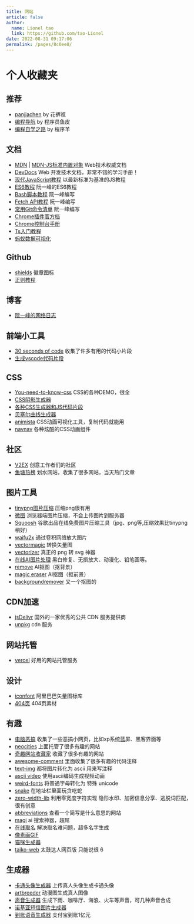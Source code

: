```yaml
---
title: 网站
article: false
author: 
  name: Lionel tao
  link: https://github.com/tao-Lionel
date: 2022-08-31 09:17:06
permalink: /pages/8c0ee8/
---
```

# 个人收藏夹

## 推荐

* [panjiachen](https://panjiachen.github.io/awesome-bookmarks/) by 花裤衩
* [编程导航](https://www.code-nav.cn/) by 程序员鱼皮
* [编程自学之路](https://r2coding.com/) by 程序羊
<!-- * [前端知识图谱+B站资源整合](https://gitee.com/jishupang/web_atlas) by 技术胖
* [大圣编程自学网](https://shengxinjing.cn/) by 大圣
* [开发者武器库](https://devtool.tech/)
* [工具大全](https://www.fly63.com/tool/home.html) -->

<!-- more -->

## 文档

* [MDN](https://developer.mozilla.org/zh-CN/docs/Web) | [MDN-JS标准内置对象](https://developer.mozilla.org/zh-CN/docs/Web/JavaScript/Reference/Global_Objects) Web技术权威文档
* [DevDocs](https://devdocs.io/) Web 开发技术文档，非常不错的学习手册！
* [现代JavaScript教程](https://zh.javascript.info) 以最新标准为基准的JS教程
* [ES6教程](http://es6.ruanyifeng.com/) 阮一峰的ES6教程
* [Bash脚本教程](https://wangdoc.com/bash/) 阮一峰编写
* [Fetch API教程](https://www.ruanyifeng.com/blog/2020/12/fetch-tutorial.html) 阮一峰编写
* [常用Git命令清单](https://www.ruanyifeng.com/blog/2015/12/git-cheat-sheet.html) 阮一峰编写
* [Chrome插件官方档](https://developer.chrome.com/docs/extensions/reference/)
* [Chrome控制台手册](https://leeon.gitbooks.io/devtools/content/learn_basic/tips_and_tricks_part_console.html)
* [Ts入门教程](http://ts.xcatliu.com/)
* [蚂蚁数据可视化](https://antv.vision/zh)

## Github

* [shields](https://shields.io/) 徽章图标
* [正则教程](https://github.com/ziishaned/learn-regex/blob/master/translations/README-cn.md)

## 博客

* [阮一峰的网络日志](http://www.ruanyifeng.com/blog/)

## 前端小工具

* [30 seconds of code](https://30secondsofcode.org/) 收集了许多有用的代码小片段
* [生成vscode代码片段](https://snippet-generator.app/)

## CSS

* [You-need-to-know-css](https://lhammer.cn/You-need-to-know-css/#/zh-cn/) CSS的各种DEMO，很全
* [CSS阴影生成器](https://neumorphism.io/)
* [各种CSS生成器和JS代码片段](https://juejin.cn/post/7030572979868139551?utm_source=gold_browser_extension)
* [贝塞尔曲线生成器](https://cubic-bezier.com)
* [animista](https://animista.net/) CSS动画可视化工具，复制代码就能用
* [navnav](http://navnav.co/) 各种炫酷的CSS动画组件

## 社区

* [V2EX](https://www.v2ex.com/) 创意工作者们的社区
* [鱼塘热榜](https://mo.fish) 划水网站，收集了很多网站，当天热门文章

## 图片工具

* [tinypng图片压缩](https://tinypng.com) 压缩png很有用
* [微图](https://devtool.tech/tiny-image) 浏览器端图片压缩，不会上传图片到服务器
* [Squoosh](https://squoosh.app/) 谷歌出品在线免费图片压缩工具（jpg、png等,压缩效果比tinypng稍好）
* [waifu2x](http://waifu2x.udp.jp/) 通过卷积网络放大图片
* [vectormagic](https://vectormagic.com/) 转换矢量图
* [vectorizer](https://www.vectorizer.io/) 真正的 png 转 svg 神器
* [在线AI图片处理](https://photo.opencool.cn/) 黑白修复、无损放大、动漫化、铅笔画等。
* [remove](https://www.remove.bg/zh) AI抠图（抠背景）
* [magic eraser](https://www.magiceraser.io/) AI抠图（抠前景）
* [backgroundremover](https://github.com/nadermx/backgroundremover) 又一个抠图的

## CDN加速

* [jsDelivr](http://www.jsdelivr.com/) 国外的一家优秀的公共 CDN 服务提供商
* [unpkg](https://unpkg.com/) cdn 服务

## 网站托管

* [vercel](https://vercel.com/) 好用的网站托管服务

## 设计

* [iconfont](https://www.iconfont.cn/) 阿里巴巴矢量图标库
* [404页](https://error404.fun/) 404页素材

## 有趣

* [电脑恶搞](https://pranx.com/) 收集了一些恶搞小网页，比如xp系统蓝屏、黑客界面等
* [neocities](https://neocities.org/browse) 上面托管了很多有趣的网站
* [奇趣网站收藏家](https://fuun.fun/) 收藏了很多有趣的网站
* [awesome-comment](https://github.com/Blankj/awesome-comment) 里面收集了很多有趣的代码注释
* [text-img](https://www.text-image.com/index.html) 都将图片转化为 ascii 用来写注释
* [ascii video](https://pessimistress.github.io/ascii/) 使用ascii编码生成视频动画
* [weird-fonts](https://github.com/beizhedenglong/weird-fonts) 将普通字母转化为 特殊 unicode
* [snake](https://github.com/epidemian/snake) 在地址栏里面玩贪吃蛇
* [zero-width-lib](https://github.com/yuanfux/zero-width-lib) 利用零宽度字符实现 隐形水印、加密信息分享、逃脱词匹配，很有创意
* [abbreviations](https://www.abbreviations.com/) 查看一个简写是什么意思的网站
* [magi](https://magi.com/) ai 搜索神器，超屌
* [在线取名](https://www.qmsjmfb.com/) 解决取名难问题，超多名字生成
* [像素画GIF](https://collet66.web.fc2.com/nijisanji/index.html)
* [猫咪生成器](https://uchinoko-maker.jp/)
* [taiko-web](https://github.com/bui/taiko-web) 太鼓达人网页版 只能说很 6

## 生成器

* [卡通头像生成器](https://toonme.com/) 上传真人头像生成卡通头像
* [artbreeder](https://www.artbreeder.com/) 动漫图生成真人图像
* [声音生成器](https://neal.fun/ambient-chaos/) 生成下雨、咖啡厅、海浪、火车等声音，可几种声音合成
* [诺基亚短信图片生成器](https://zzkia.noddl.me:8020/)
* [到账语音生成器](https://zfb.xugaoyi.com/) 支付宝到账1亿元
